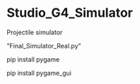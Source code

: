 # Studio_G4_Simulator
Projectile simulator

"Final_Simulator_Real.py"

pip install pygame

pip install pygame_gui
